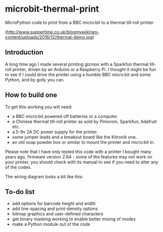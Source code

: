 # microbit-thermal-print
MicroPython code to print from a BBC micro:bit to a thermal till-roll printer

(http://www.suppertime.co.uk/blogmywiki/wp-content/uploads/2016/12/thermal-demo.jpg)

## Introduction
A long time ago I made several printing gizmos with a Sparkfun thermal till-roll printer, driven by an Arduino or a 
Raspberry Pi. 
I thought it might be fun to see if I could drive the printer using a humble BBC micro:bit and some Python, and by golly 
you can.

## How to build one

To get this working you will need:
* a BBC micro:bit powered off batteries or a computer.
* a Chinese thermal till-roll printer as sold by Pimoroni, Sparkfun, Adafruit etc.
* a 5-9v 2A DC power supply for the printer.
* some jumper leads and a breakout board like the Kitronik one.
* an old soap powder box or similar to mount the printer and micro:bit in.

Please note that I have only tested this code with a printer I bought many years ago, firmware version 2.64 - some of the 
features may not work on your printer, you should check with its manual to see if you need to alter any of the codes.

The wiring diagram looks a bit like this:


## To-do list
* add options for barcode height and width
* add line-spacing and print-density options
* bitmap graphics and user-defined characters
* get binary masking working to enable better mixing of modes
* make a Python module out of the code
